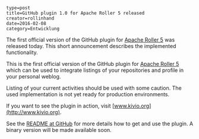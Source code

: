 ~~~~~~
type=post
title=GitHub plugin 1.0 for Apache Roller 5 released
creator=rollinhand
date=2016-02-08
category=Entwicklung
~~~~~~
The first official version of the GitHub plugin for [Apache Roller 5](http://roller.apache.org/) was released today. 
This short announcement describes the implemented functionality.
<!--more-->

This is the first official version of the GitHub plugin for [Apache Roller 5](http://roller.apache.org/)
which can be used to integrate listings of your repositories and profile in your personal weblog.

Listing of your current activities should be used with some caution. The used implementation 
is not yet ready for production environments.

If you want to see the plugin in action, visit [www.kivio.org](http://www.kivio.org).

See the [README at GitHub](https://github.com/rollinhand/roller-github-plugin/blob/master/README.md) 
for more details how to get and use the plugin. A binary version will be made available soon.
